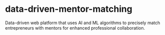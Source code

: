 # data-driven-mentor-matching
Data-driven web platform that uses AI and ML algorithms to precisely match entrepreneurs with mentors for enhanced professional collaboration. 

